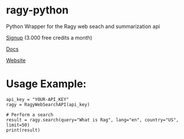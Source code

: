 # ragy-python
 Python Wrapper for the Ragy web seach and summarization api
 
 [Signup](https://www.ragy.ai/signup) (3.000 free credits a month)
 
 [Docs](https://www.ragy.ai/docs)
 
 [Website](https://www.ragy.ai/)

# Usage Example:
    api_key = "YOUR-API_KEY"
    ragy = RagyWebSearchAPI(api_key)

    # Perform a search
    result = ragy.search(query="What is Rag", lang="en", country="US", limit=50)
    print(result)

